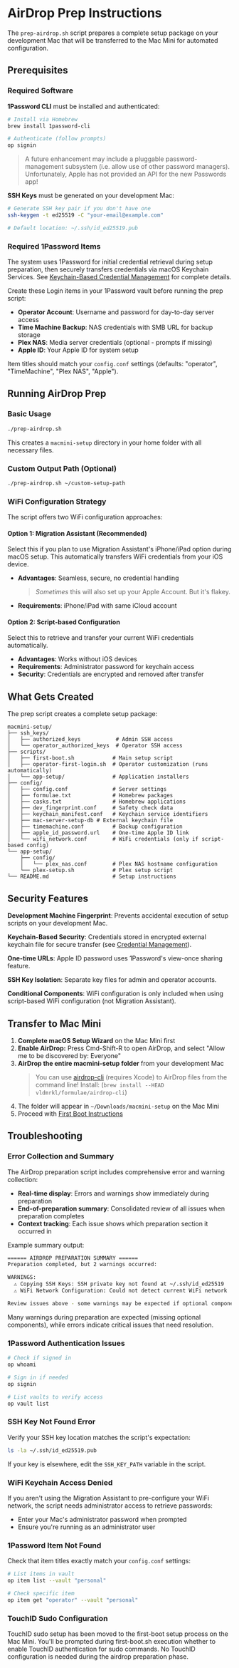 # AirDrop Prep Instructions

The `prep-airdrop.sh` script prepares a complete setup package on your development Mac that will be transferred to the Mac Mini for automated configuration.

## Prerequisites

### Required Software

**1Password CLI** must be installed and authenticated:

```bash
# Install via Homebrew
brew install 1password-cli

# Authenticate (follow prompts)
op signin
```

> A future enhancement may include a pluggable password-management subsystem (i.e. allow use of other password managers). Unfortunately, Apple has not provided an API for the new Passwords app!

**SSH Keys** must be generated on your development Mac:

```bash
# Generate SSH key pair if you don't have one
ssh-keygen -t ed25519 -C "your-email@example.com"

# Default location: ~/.ssh/id_ed25519.pub
```

### Required 1Password Items

The system uses 1Password for initial credential retrieval during setup preparation, then securely transfers credentials via macOS Keychain Services. See [Keychain-Based Credential Management](../keychain-credential-management.md) for complete details.

Create these Login items in your 1Password vault before running the prep script:

- **Operator Account**: Username and password for day-to-day server access
- **Time Machine Backup**: NAS credentials with SMB URL for backup storage
- **Plex NAS**: Media server credentials (optional - prompts if missing)
- **Apple ID**: Your Apple ID for system setup

Item titles should match your `config.conf` settings (defaults: "operator", "TimeMachine", "Plex NAS", "Apple").

## Running AirDrop Prep

### Basic Usage

```bash
./prep-airdrop.sh
```

This creates a `macmini-setup` directory in your home folder with all necessary files.

### Custom Output Path (Optional)

```bash
./prep-airdrop.sh ~/custom-setup-path
```

### WiFi Configuration Strategy

The script offers two WiFi configuration approaches:

#### Option 1: Migration Assistant (Recommended)

Select this if you plan to use Migration Assistant's iPhone/iPad option during macOS setup. This automatically transfers WiFi credentials from your iOS device.

- **Advantages**: Seamless, secure, no credential handling
   > _Sometimes_ this will also set up your Apple Account. But it's flakey.
- **Requirements**: iPhone/iPad with same iCloud account

#### Option 2: Script-based Configuration

Select this to retrieve and transfer your current WiFi credentials automatically.

- **Advantages**: Works without iOS devices
- **Requirements**: Administrator password for keychain access
- **Security**: Credentials are encrypted and removed after transfer

## What Gets Created

The prep script creates a complete setup package:

```plaintext
macmini-setup/
├── ssh_keys/
│   ├── authorized_keys           # Admin SSH access
│   └── operator_authorized_keys  # Operator SSH access
├── scripts/
│   ├── first-boot.sh            # Main setup script
│   ├── operator-first-login.sh  # Operator customization (runs automatically)
│   └── app-setup/               # Application installers
├── config/
│   ├── config.conf              # Server settings
│   ├── formulae.txt             # Homebrew packages
│   ├── casks.txt                # Homebrew applications
│   ├── dev_fingerprint.conf     # Safety check data
│   ├── keychain_manifest.conf   # Keychain service identifiers
│   ├── mac-server-setup-db # External keychain file
│   ├── timemachine.conf         # Backup configuration
│   ├── apple_id_password.url    # One-time Apple ID link
│   └── wifi_network.conf        # WiFi credentials (only if script-based config)
└── app-setup/
    ├── config/
    │   └── plex_nas.conf        # Plex NAS hostname configuration
    └── plex-setup.sh            # Plex setup script
└── README.md                    # Setup instructions
```

## Security Features

**Development Machine Fingerprint**: Prevents accidental execution of setup scripts on your development Mac.

**Keychain-Based Security**: Credentials stored in encrypted external keychain file for secure transfer (see [Credential Management](../keychain-credential-management.md)).

**One-time URLs**: Apple ID password uses 1Password's view-once sharing feature.

**SSH Key Isolation**: Separate key files for admin and operator accounts.

**Conditional Components**: WiFi configuration is only included when using script-based WiFi configuration (not Migration Assistant).

## Transfer to Mac Mini

1. **Complete macOS Setup Wizard** on the Mac Mini first
2. **Enable AirDrop:** Press Cmd-Shift-R to open AirDrop, and select "Allow me to be discovered by: Everyone"
3. **AirDrop the entire macmini-setup folder** from your development Mac
   > You can use [airdrop-cli](https://github.com/vldmrkl/airdrop-cli) (requires Xcode) to AirDrop files from the command line!
   > Install: (`brew install --HEAD vldmrkl/formulae/airdrop-cli`)
4. The folder will appear in `~/Downloads/macmini-setup` on the Mac Mini
5. Proceed with [First Boot Instructions](first-boot.md)

## Troubleshooting

### Error Collection and Summary

The AirDrop preparation script includes comprehensive error and warning collection:

- **Real-time display**: Errors and warnings show immediately during preparation
- **End-of-preparation summary**: Consolidated review of all issues when preparation completes
- **Context tracking**: Each issue shows which preparation section it occurred in

Example summary output:

```bash
====== AIRDROP PREPARATION SUMMARY ======
Preparation completed, but 2 warnings occurred:

WARNINGS:
  ⚠️ Copying SSH Keys: SSH private key not found at ~/.ssh/id_ed25519
  ⚠️ WiFi Network Configuration: Could not detect current WiFi network

Review issues above - some warnings may be expected if optional components are missing.
```

Many warnings during preparation are expected (missing optional components), while errors indicate critical issues that need resolution.

### 1Password Authentication Issues

```bash
# Check if signed in
op whoami

# Sign in if needed
op signin

# List vaults to verify access
op vault list
```

### SSH Key Not Found Error

Verify your SSH key location matches the script's expectation:

```bash
ls -la ~/.ssh/id_ed25519.pub
```

If your key is elsewhere, edit the `SSH_KEY_PATH` variable in the script.

### WiFi Keychain Access Denied

If you aren't using the Migration Assistant to pre-configure your WiFi network, the script needs administrator access to retrieve passwords:

- Enter your Mac's administrator password when prompted
- Ensure you're running as an administrator user

### 1Password Item Not Found

Check that item titles exactly match your `config.conf` settings:

```bash
# List items in vault
op item list --vault "personal"

# Check specific item
op item get "operator" --vault "personal"
```

### TouchID Sudo Configuration

TouchID sudo setup has been moved to the first-boot setup process on the Mac Mini. You'll be prompted during first-boot.sh execution whether to enable TouchID authentication for sudo commands. No TouchID configuration is needed during the airdrop preparation phase.
